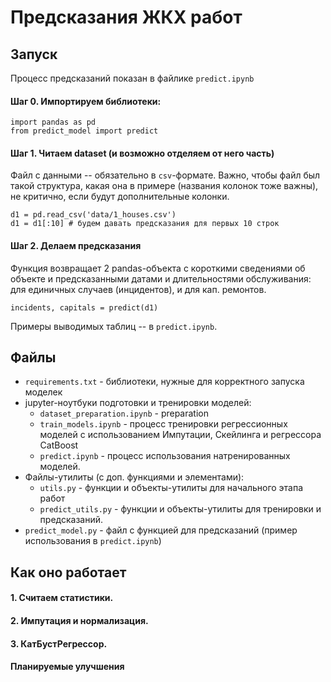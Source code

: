 # Предсказания ЖКХ работ
## Запуск

Процесс предсказаний показан в файлике `predict.ipynb`

#### Шаг 0. Импортируем библиотеки:

```
import pandas as pd
from predict_model import predict
```

#### Шаг 1. Читаем dataset (и возможно отделяем от него часть)

Файл с данными -- обязательно в `csv`-формате. Важно, чтобы файл был такой структура, какая она в примере (названия колонок тоже важны), не критично, если будут дополнительные колонки. 

```
d1 = pd.read_csv('data/1_houses.csv')
d1 = d1[:10] # будем давать предсказания для первых 10 строк
```


#### Шаг 2. Делаем предсказания

Функция возвращает 2 pandas-объекта с короткими сведениями об объекте и предсказанными датами и длительностями обслуживания: для единичных случаев (инцидентов), и для кап. ремонтов.

```
incidents, capitals = predict(d1)
```

Примеры выводимых таблиц -- в `predict.ipynb`.

## Файлы

* `requirements.txt` - библиотеки, нужные для корректного запуска моделек
* jupyter-ноутбуки подготовки и тренировки моделей:
    * `dataset_preparation.ipynb` - preparation 
    * `train_models.ipynb` - процесс тренировки регрессионных моделей с использованием Импутации, Скейлинга и регрессора CatBoost
    * `predict.ipynb` - процесс использования натренированных моделей.
* Файлы-утилиты (с доп. функциями и элементами):
    * `utils.py` - функции и объекты-утилиты для начального этапа работ
    * `predict_utils.py` - функции и объекты-утилиты для тренировки и предсказаний.
* `predict_model.py` - файл с функцией для предсказаний (пример использования в `predict.ipynb`) 

## Как оно работает

#### 1. Считаем статистики.
#### 2. Импутация и нормализация.
#### 3. КатБустРегрессор.

#### Планируемые улучшения
